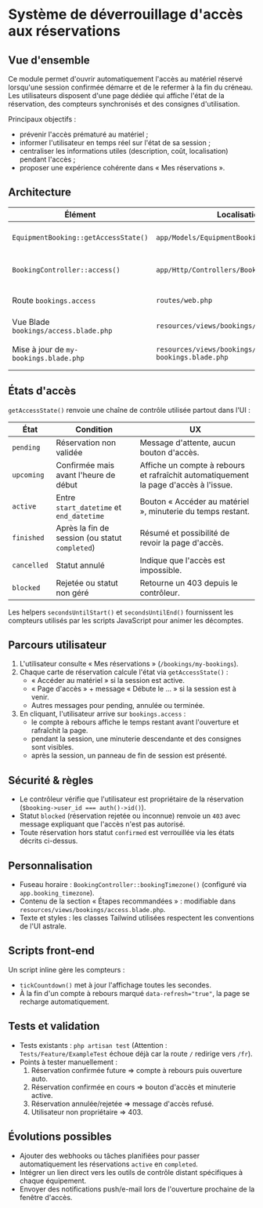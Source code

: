 # Système de déverrouillage d'accès aux réservations

## Vue d'ensemble
Ce module permet d'ouvrir automatiquement l'accès au matériel réservé lorsqu'une session confirmée démarre et de le refermer à la fin du créneau. Les utilisateurs disposent d'une page dédiée qui affiche l'état de la réservation, des compteurs synchronisés et des consignes d'utilisation.

Principaux objectifs :
- prévenir l'accès prématuré au matériel ;
- informer l'utilisateur en temps réel sur l'état de sa session ;
- centraliser les informations utiles (description, coût, localisation) pendant l'accès ;
- proposer une expérience cohérente dans « Mes réservations ».

## Architecture
| Élément | Localisation | Rôle |
| --- | --- | --- |
| `EquipmentBooking::getAccessState()` | `app/Models/EquipmentBooking.php` | Calcule l'état courant d'accès pour une réservation (pending, upcoming, active, finished, etc.). |
| `BookingController::access()` | `app/Http/Controllers/BookingController.php` | Point d'entrée sécurisé de la page d'accès. Prépare les données et vérifie les droits. |
| Route `bookings.access` | `routes/web.php` | `GET /{locale}/bookings/{booking}/access` sous middleware `auth`. |
| Vue Blade `bookings/access.blade.php` | `resources/views/bookings/access.blade.php` | IHM d'accès : compteurs, messages d'état, recommandations. |
| Mise à jour de `my-bookings.blade.php` | `resources/views/bookings/my-bookings.blade.php` | Boutons contextuels (Accéder, Page d'accès, etc.) selon l'état de la réservation. |

## États d'accès
`getAccessState()` renvoie une chaîne de contrôle utilisée partout dans l'UI :

| État | Condition | UX |
| --- | --- | --- |
| `pending` | Réservation non validée | Message d'attente, aucun bouton d'accès. |
| `upcoming` | Confirmée mais avant l'heure de début | Affiche un compte à rebours et rafraîchit automatiquement la page d'accès à l'issue. |
| `active` | Entre `start_datetime` et `end_datetime` | Bouton « Accéder au matériel », minuterie du temps restant. |
| `finished` | Après la fin de session (ou statut `completed`) | Résumé et possibilité de revoir la page d'accès. |
| `cancelled` | Statut annulé | Indique que l'accès est impossible. |
| `blocked` | Rejetée ou statut non géré | Retourne un 403 depuis le contrôleur. |

Les helpers `secondsUntilStart()` et `secondsUntilEnd()` fournissent les compteurs utilisés par les scripts JavaScript pour animer les décomptes.

## Parcours utilisateur
1. L'utilisateur consulte « Mes réservations » (`/bookings/my-bookings`).
2. Chaque carte de réservation calcule l'état via `getAccessState()` :
   - « Accéder au matériel » si la session est active.
   - « Page d'accès » + message « Débute le … » si la session est à venir.
   - Autres messages pour pending, annulée ou terminée.
3. En cliquant, l'utilisateur arrive sur `bookings.access` :
   - le compte à rebours affiche le temps restant avant l'ouverture et rafraîchit la page.
   - pendant la session, une minuterie descendante et des consignes sont visibles.
   - après la session, un panneau de fin de session est présenté.

## Sécurité & règles
- Le contrôleur vérifie que l'utilisateur est propriétaire de la réservation (`$booking->user_id === auth()->id()`).
- Statut `blocked` (réservation rejetée ou inconnue) renvoie un `403` avec message expliquant que l'accès n'est pas autorisé.
- Toute réservation hors statut `confirmed` est verrouillée via les états décrits ci-dessus.

## Personnalisation
- Fuseau horaire : `BookingController::bookingTimezone()` (configuré via `app.booking_timezone`).
- Contenu de la section « Étapes recommandées » : modifiable dans `resources/views/bookings/access.blade.php`.
- Texte et styles : les classes Tailwind utilisées respectent les conventions de l'UI astrale.

## Scripts front-end
Un script inline gère les compteurs :
- `tickCountdown()` met à jour l'affichage toutes les secondes.
- À la fin d'un compte à rebours marqué `data-refresh="true"`, la page se recharge automatiquement.

## Tests et validation
- Tests existants : `php artisan test` (Attention : `Tests/Feature/ExampleTest` échoue déjà car la route `/` redirige vers `/fr`).
- Points à tester manuellement :
  1. Réservation confirmée future ⇒ compte à rebours puis ouverture auto.
  2. Réservation confirmée en cours ⇒ bouton d'accès et minuterie active.
  3. Réservation annulée/rejetée ⇒ message d'accès refusé.
  4. Utilisateur non propriétaire ⇒ 403.

## Évolutions possibles
- Ajouter des webhooks ou tâches planifiées pour passer automatiquement les réservations `active` en `completed`.
- Intégrer un lien direct vers les outils de contrôle distant spécifiques à chaque équipement.
- Envoyer des notifications push/e-mail lors de l'ouverture prochaine de la fenêtre d'accès.

